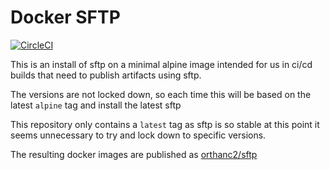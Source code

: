 # Docker SFTP

[![CircleCI](https://circleci.com/gh/orthanc/docker-sftp.svg?style=svg)](https://circleci.com/gh/orthanc/docker-sftp)

This is an install of sftp on a minimal alpine image intended for us in ci/cd builds that need to publish artifacts
using sftp.

The versions are not locked down, so each time this will be based on the latest `alpine` tag and
install the latest sftp

This repository only contains a `latest` tag as sftp is so stable at this point it seems unnecessary to try and lock
down to specific versions.

The resulting docker images are published as [orthanc2/sftp](https://hub.docker.com/r/orthanc2/sftp)
